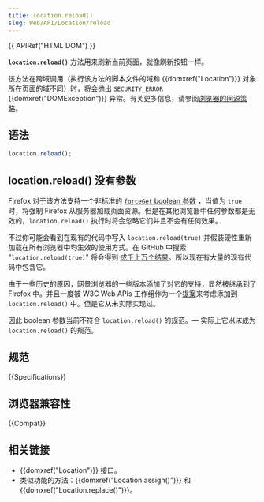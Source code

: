 ```yaml
---
title: location.reload()
slug: Web/API/Location/reload
---
```

{{ APIRef("HTML DOM") }}

 **`location.reload()`** 方法用来刷新当前页面，就像刷新按钮一样。

该方法在跨域调用（执行该方法的脚本文件的域和 {{domxref("Location")}} 对象所在页面的域不同）时，将会抛出  `SECURITY_ERROR` {{domxref("DOMException")}} 异常。有关更多信息，请参阅[浏览器的同源策略](/zh-CN/docs/Web/Security/Same-origin_policy)。

## 语法

```js
location.reload();
```

## location.reload() 没有参数

Firefox 对于该方法支持一个非标准的 [`forceGet` boolean 参数](https://searchfox.org/mozilla-central/source/dom/base/Location.cpp#551) ，当值为 `true` 时，将强制 Firefox 从服务器加载页面资源。但是在其他浏览器中任何参数都是无效的，`location.reload()`  执行时将会忽略它们并且不会有任何效果。

不过你可能会看到在现有的代码中写入 `location.reload(true)` 并假装硬性重新加载在所有浏览器中均生效的使用方式。在 GitHub 中搜索 "`location.reload(true)`" 将会得到 [成千上万个结果](https://github.com/search?q=%22location.reload%28true%29%22&type=code)。所以现在有大量的现有代码中包含它。

由于一些历史的原因，网景浏览器的一些版本添加了对它的支持，显然被继承到了 Firefox 中。并且一度被 W3C Web APIs 工作组作为一个[提案](https://www.w3.org/2005/06/tracker/webapi/issues/69)来考虑添加到 `location.reload()` 中。但是它从未实际实现过。

因此 boolean 参数当前不符合 `location.reload()` 的规范。— 实际上它*从未*成为 `location.reload()` 的规范。

## 规范

{{Specifications}}

## 浏览器兼容性

{{Compat}}

## 相关链接

- {{domxref("Location")}} 接口。
- 类似功能的方法：{{domxref("Location.assign()")}} 和 {{domxref("Location.replace()")}}。
